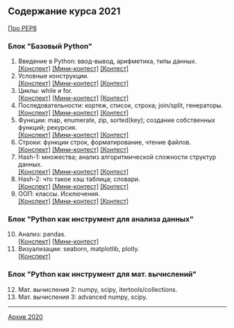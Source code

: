 ## Содержание курса 2021

[Про PEP8](https://github.com/svdcvt/math_python_hse/blob/master/fall-2021/about_pep8.md)

### Блок "Базовый Python"
1. Введение в Python: ввод-вывод, арифметика, типы данных. <br> [[Конспект]](https://github.com/svdcvt/math_python_hse/blob/master/fall-2021/lectures/lecture01_intro.ipynb) [[Мини-контест]](https://contest.yandex.ru/contest/28661) [[Контест]](https://contest.yandex.ru/contest/19635)
2. Условные конструкции. <br> [[Конспект]](https://github.com/svdcvt/math_python_hse/blob/master/fall-2021/lectures/lecture02_if.ipynb) [[Мини-контест]](https://contest.yandex.ru/contest/28677) [[Контест]](https://contest.yandex.ru/contest/28949)
3. Циклы: while и for. <br> [[Конспект]](https://github.com/svdcvt/math_python_hse/blob/master/fall-2021/lectures/lecture03_loop.ipynb) [[Мини-контест]](https://contest.yandex.ru/contest/28830) [[Контест]](https://contest.yandex.ru/contest/29398)
4. Последовательности: кортеж, список, строка; join/split, генераторы. <br> [[Конспект]](https://github.com/svdcvt/math_python_hse/blob/master/fall-2021/lectures/lecture04_list.ipynb) [[Мини-контест]](https://contest.yandex.ru/contest/28954) [[Контест]](https://contest.yandex.ru/contest/29494/)
5. Функции: map, enumerate, zip, sorted(key); создание собственных функций; рекурсия.<br> [[Конспект]](https://github.com/svdcvt/math_python_hse/blob/master/fall-2021/lectures/lecture05_func.ipynb) [[Мини-контест]](https://contest.yandex.ru/contest/29221) [[Контест]](https://contest.yandex.ru/contest/29844)
6. Строки: функции строк, форматирование, чтение файлов.<br> [[Конспект]](https://github.com/svdcvt/math_python_hse/blob/master/fall-2021/lectures/lecture06_str.ipynb) [[Мини-контест]](https://contest.yandex.ru/contest/28872) [[Контест]](https://contest.yandex.ru/contest/29883/problems/)
7. Hash-1: множества; анализ алгоритмической сложности структур данных. <br> [[Конспект]](https://github.com/svdcvt/math_python_hse/blob/master/fall-2021/lectures/lecture07_set.ipynb) [[Мини-контест]](https://contest.yandex.ru/contest/30000) [[Контест]](https://contest.yandex.ru/contest/30002)
8. Hash-2: что такое хэш таблица; словари. <br> [[Конспект]](https://github.com/svdcvt/math_python_hse/blob/master/fall-2021/lectures/lecture08_dict.ipynb) [[Мини-контест]](https://contest.yandex.ru/contest/30003) [[Контест]](https://contest.yandex.ru/contest/30004)
9. ООП: классы. Исключения. <br> [[Конспект]](https://github.com/svdcvt/math_python_hse/blob/master/fall-2021/lectures/lecture09_class.ipynb) [[Мини-контест]](https://contest.yandex.ru/contest/31224) [[Контест]](https://contest.yandex.ru/contest/31316/)
### Блок "Python как инструмент для анализа данных"
10. Анализ:	pandas. <br> [[Конспект]](https://github.com/svdcvt/math_python_hse/blob/master/fall-2021/lectures/lecture10_pandas.ipynb) [[Мини-контест]](https://contest.yandex.ru/contest/31778)
11. Визуализации: seaborn, matplotlib, plotly. <br> [[Конспект]](https://github.com/svdcvt/math_python_hse/blob/master/fall-2021/lectures/lecture11_visual.ipynb)
###	Блок "Python как инструмент для мат. вычислений"
12. Мат. вычисления 2: numpy, scipy, itertools/collections.
13. Мат. вычисления 3: advanced numpy, scipy. 

---

<a href="index2020.md">Архив 2020</a>
